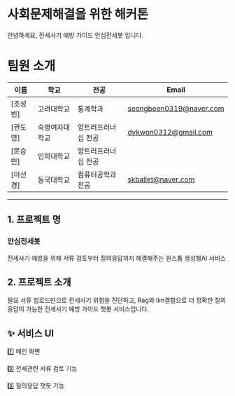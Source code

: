
# 사회문제해결을 위한 해커톤

안녕하세요, 전세사기 예방 가이드 안심전세봇 입니다.

# 팀원 소개

| 이름                                         | 학교           | 전공   | Email                |
| -------------------------------------------- | -------------- | ------ | -------------------- |
| [조성빈]    | 고려대학교 | 통계학과 | seongbeen0319@naver.com|
| [권도영] | 숙명여자대학교     | 앙트러프러너십 전공 | dykwon0312@gmail.com |
| [문승민] | 인하대학교     | 앙트러프러너십 전공 | |
| [이선경] | 동국대학교     | 컴퓨터공학과 전공 | skballet@naver.com |

---

## 1. 프로젝트 명

### 안심전세봇
전세사기 예방을 위해 서류 검토부터 질의응답까지 해결해주는 원스톱 생성형AI 서비스

## 2. 프로젝트 소개

필요 서류 업로드만으로 전세사기 위험을 진단하고, Rag와 llm결합으로 더 정확한 질의응답이 가능한 전세사기 예방 가이드 챗봇 서비스입니다.

## ✨ 서비스 UI

1️⃣ 메인 화면


2️⃣ 전세관련 서류 검토 기능


3️⃣ 질의응답 챗봇 기능



